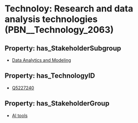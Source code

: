 # Technoloy: __Research and data analysis technologies__ (PBN__Technology_2063)

## Property: has_StakeholderSubgroup

* [Data Analytics and Modeling](PBN__TechSubgroup_2)

## Property: has_TechnologyID

* [Q5227240](Q5227240)

## Property: has_StakeholderGroup

* [AI tools](PBN__TechGroup_0)


